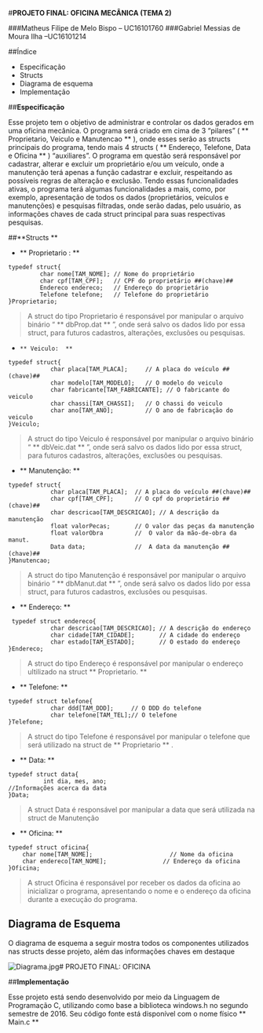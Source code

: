 #**PROJETO FINAL: OFICINA MECÂNICA (TEMA 2)**

###Matheus Filipe de Melo Bispo
– UC16101760 
###Gabriel Messias de Moura Ilha –UC16101214

##Índice 

- Especificação
- Structs
- Diagrama de esquema
- Implementação 


##**Especificação**

Esse projeto tem o objetivo de administrar e controlar os dados gerados em uma oficina mecânica. O programa será criado em cima de 3 “pilares” ( ** Proprietario, Veiculo e Manutencao ** ), onde esses serão as structs principais do programa, tendo mais 4 structs ( ** Endereço, Telefone, Data e Oficina ** ) “auxiliares”. 
O programa em questão será responsável por cadastrar, alterar e excluir um proprietário e/ou um veículo, onde a manutenção terá apenas a função cadastrar e excluir, respeitando as possíveis regras de alteração e exclusão.
Tendo essas funcionalidades ativas, o programa terá algumas funcionalidades a mais, como, por exemplo, apresentação de todos os dados (proprietários, veículos e manutenções) e pesquisas filtradas, onde serão dadas, pelo usuário, as informações chaves de cada struct principal para suas respectivas pesquisas.

##**Structs **

-  ** Proprietario  : **  

````
typedef struct{
	     char nome[TAM_NOME]; // Nome do proprietário 
	     char cpf[TAM_CPF];   // CPF do proprietário ##(chave)##
	     Endereco endereco;   // Endereço do proprietário
	     Telefone telefone;   // Telefone do proprietário
}Proprietario;
````

> A struct do tipo Proprietario é responsável por manipular o arquivo binário “ ** dbProp.dat ** ”, onde será salvo os dados lido por essa struct, para futuros cadastros, alterações, exclusões ou pesquisas.


-	  ** Veiculo:  ** 
```
typedef struct{
	        char placa[TAM_PLACA];     // A placa do veículo ##(chave)##
	        char modelo[TAM_MODELO];   // O modelo do veiculo
	        char fabricante[TAM_FABRICANTE]; // O fabricante do veiculo
	        char chassi[TAM_CHASSI];   // O chassi do veiculo
	        char ano[TAM_ANO];         // O ano de fabricação do veiculo
}Veiculo;
```

> A struct do tipo Veiculo é responsável por manipular o arquivo binário “ ** dbVeic.dat ** ”, onde será salvo os dados lido por essa struct, para futuros cadastros, alterações, exclusões ou pesquisas.



-  ** Manutenção: **
```
typedef struct{
	        char placa[TAM_PLACA];  // A placa do veículo ##(chave)##
	        char cpf[TAM_CPF];      // O cpf do proprietário ##(chave)##
	        char descricao[TAM_DESCRICAO]; // A descrição da manutenção
	        float valorPecas;       // O valor das peças da manutenção
	        float valorObra         //  O valor da mão-de-obra da manut.
	        Data data;              //  A data da manutenção ##(chave)##
}Manutencao;

```

> A struct do tipo Manutenção é responsável por manipular o arquivo binário “ ** dbManut.dat ** ”, onde será salvo os dados lido por essa struct, para futuros cadastros, exclusões ou pesquisas.

- 	 ** Endereço: ** 

```
 typedef struct endereco{
	        char descricao[TAM_DESCRICAO]; // A descrição do endereço
	        char cidade[TAM_CIDADE];       // A cidade do endereço
	        char estado[TAM_ESTADO];       // O estado do endereço
}Endereco;
```	

>	A struct do tipo Endereço é responsável por manipular o endereço ultilizado na  struct **  Proprietario.
 ** 

-  ** 	Telefone: ** 
```
typedef struct telefone{
	        char ddd[TAM_DDD];     // O DDD do telefone
	        char telefone[TAM_TEL];// O telefone
}Telefone;

```

>A struct do tipo Telefone é responsável por manipular o telefone que será utilizado na 
struct de  ** Proprietario ** .

-  ** 	Data: ** 

```
typedef struct data{
	      int dia, mes, ano; 
//Informações acerca da data
}Data;
```

>A struct Data é responsável por manipular a data que será utilizada na struct de 
Manutenção




- 	 ** Oficina: ** 

```
typedef struct oficina{
	char nome[TAM_NOME];                      // Nome da oficina
	char endereco[TAM_NOME];                // Endereço da oficina
}Oficina;
```

>A struct Oficina é responsável por receber os dados da oficina ao inicializar o programa, apresentando o nome e o endereço da oficina durante a execução do programa.

## **Diagrama de Esquema**

O diagrama de esquema a seguir mostra todos os componentes utilizados nas structs desse projeto, além das informações chaves em destaque

![Diagrama.jpg](https://bitbucket.org/repo/np4y89/images/2904809167-Diagrama.jpg)# PROJETO FINAL: OFICINA 

##**Implementação**

Esse projeto está sendo desenvolvido por meio da Linguagem de Programação C, utilizando como base a biblioteca windows.h no segundo semestre de 2016. Seu código fonte está disponível com o nome físico  ** Main.c **
